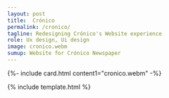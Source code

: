 ```yaml
---
layout: post
title:  Crónico
permalink: /cronico/
tagline: Redesigning Crónico's Website experience
role: Ux design, Ui design
image: cronico.webm
sumup: Website for Crónico Newspaper
---
```


{%- include card.html content1="cronico.webm" -%}

{% include template.html %}

